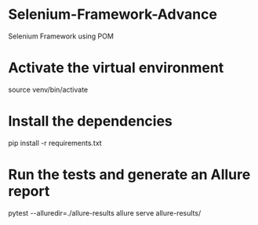 # Selenium-Framework-Advance
Selenium Framework using POM

# Activate the virtual environment
source venv/bin/activate

# Install the dependencies
pip install -r requirements.txt

# Run the tests and generate an Allure report
pytest --alluredir=./allure-results
allure serve allure-results/

